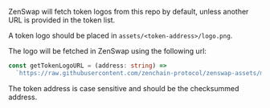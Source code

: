 ZenSwap will fetch token logos from this repo by default, unless another URL is provided in the token list.

A token logo should be placed in `assets/<token-address>/logo.png`.

The logo will be fetched in ZenSwap using the following url:
```ts
const getTokenLogoURL = (address: string) =>
  `https://raw.githubusercontent.com/zenchain-protocol/zenswap-assets/main/assets/${address}/logo.png`;
```

The token address is case sensitive and should be the checksummed address.